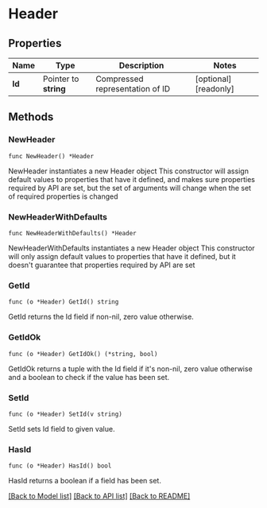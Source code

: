 # Header

## Properties

Name | Type | Description | Notes
------------ | ------------- | ------------- | -------------
**Id** | Pointer to **string** | Compressed representation of ID | [optional] [readonly] 

## Methods

### NewHeader

`func NewHeader() *Header`

NewHeader instantiates a new Header object
This constructor will assign default values to properties that have it defined,
and makes sure properties required by API are set, but the set of arguments
will change when the set of required properties is changed

### NewHeaderWithDefaults

`func NewHeaderWithDefaults() *Header`

NewHeaderWithDefaults instantiates a new Header object
This constructor will only assign default values to properties that have it defined,
but it doesn't guarantee that properties required by API are set

### GetId

`func (o *Header) GetId() string`

GetId returns the Id field if non-nil, zero value otherwise.

### GetIdOk

`func (o *Header) GetIdOk() (*string, bool)`

GetIdOk returns a tuple with the Id field if it's non-nil, zero value otherwise
and a boolean to check if the value has been set.

### SetId

`func (o *Header) SetId(v string)`

SetId sets Id field to given value.

### HasId

`func (o *Header) HasId() bool`

HasId returns a boolean if a field has been set.


[[Back to Model list]](../README.md#documentation-for-models) [[Back to API list]](../README.md#documentation-for-api-endpoints) [[Back to README]](../README.md)


